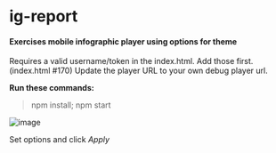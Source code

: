 # ig-report

#### Exercises mobile infographic player using options for theme


Requires a valid username/token in the index.html.  Add those first. (index.html #170)
Update the player URL to your own debug player url.

**Run these commands:**

>    npm install;
   npm start

![image](https://user-images.githubusercontent.com/4062792/149632302-8a64dda8-39cb-403a-a42b-a7e491753648.png)

Set options and click *Apply*
